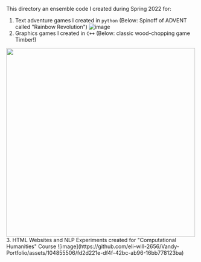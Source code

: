 This directory an ensemble code I created during Spring 2022 for:
1. Text adventure games I created in `python` (Below: Spinoff of ADVENT called "Rainbow Revolution")
![image](https://github.com/eli-will-2656/Vandy-Portfolio/assets/104855506/84eec93c-9d9c-4ecf-88e4-5607905d0f96)
2. Graphics games I created in `C++` (Below: classic wood-chopping game Timber!)
<img src="https://i.ytimg.com/vi/rsJ_Alch7kA/maxresdefault.jpg" width="500">
3. HTML Websites and NLP Experiments created for "Computational Humanities" Course
![image](https://github.com/eli-will-2656/Vandy-Portfolio/assets/104855506/fd2d221e-df4f-42bc-ab96-16bb778123ba)

